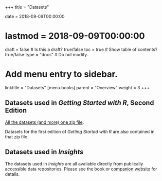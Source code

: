 +++
title = "Datasets"

date = 2018-09-09T00:00:00
# lastmod = 2018-09-09T00:00:00

draft = false  # Is this a draft? true/false
toc = true  # Show table of contents? true/false
type = "docs"  # Do not modify.

# Add menu entry to sidebar.
linktitle = "Datasets"
[menu.books]
  parent = "Overview"
  weight = 3
+++

## Datasets used in *Getting Started with R*, Second Edition

[All the datasets (and more) one zip file](https://github.com/R4All/datasets/archive/master.zip).

Datasets for the first edition of *Getting Started with R* are also contained in that zip file.

## Datasets used in *Insights*

The datasets used in *Insights* are all available directly from publically accessible data repositories. Please see the book or [companion website](http://insightsfromdata.io/) for details.
